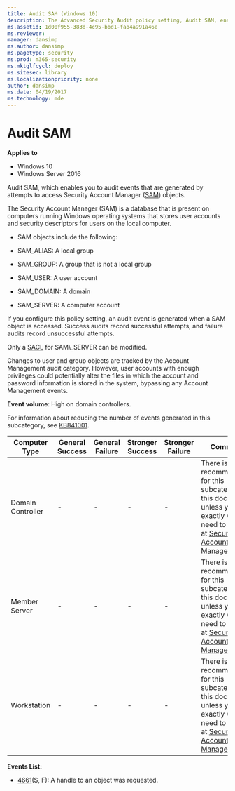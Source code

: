 ```yaml
---
title: Audit SAM (Windows 10)
description: The Advanced Security Audit policy setting, Audit SAM, enables you to audit events generated by attempts to access Security Account Manager (SAM) objects.
ms.assetid: 1d00f955-383d-4c95-bbd1-fab4a991a46e
ms.reviewer: 
manager: dansimp
ms.author: dansimp
ms.pagetype: security
ms.prod: m365-security
ms.mktglfcycl: deploy
ms.sitesec: library
ms.localizationpriority: none
author: dansimp
ms.date: 04/19/2017
ms.technology: mde
---
```


# Audit SAM

**Applies to**
-   Windows 10
-   Windows Server 2016


Audit SAM, which enables you to audit events that are generated by attempts to access Security Account Manager ([SAM](https://technet.microsoft.com/library/cc756748(v=ws.10).aspx)) objects.

The Security Account Manager (SAM) is a database that is present on computers running Windows operating systems that stores user accounts and security descriptors for users on the local computer.

-   SAM objects include the following:

-   SAM\_ALIAS: A local group

-   SAM\_GROUP: A group that is not a local group

-   SAM\_USER: A user account

-   SAM\_DOMAIN: A domain

-   SAM\_SERVER: A computer account

If you configure this policy setting, an audit event is generated when a SAM object is accessed. Success audits record successful attempts, and failure audits record unsuccessful attempts.

Only a [SACL](https://msdn.microsoft.com/library/windows/desktop/aa374872(v=vs.85).aspx) for SAM\_SERVER can be modified.

Changes to user and group objects are tracked by the Account Management audit category. However, user accounts with enough privileges could potentially alter the files in which the account and password information is stored in the system, bypassing any Account Management events.

**Event volume**: High on domain controllers.

For information about reducing the number of events generated in this subcategory, see [KB841001](https://support.microsoft.com/kb/841001).

| Computer Type     | General Success | General Failure | Stronger Success | Stronger Failure | Comments                                                                                                                                                                                                                    |
|-------------------|-----------------|-----------------|------------------|------------------|-----------------------------------------------------------------------------------------------------------------------------------------------------------------------------------------------------------------------------|
| Domain Controller | -               | -               | -                | -                | There is no recommendation for this subcategory in this document, unless you know exactly what you need to monitor at [Security Account Manager](https://technet.microsoft.com/library/cc756748(v=ws.10).aspx) level. |
| Member Server     | -               | -               | -                | -                | There is no recommendation for this subcategory in this document, unless you know exactly what you need to monitor at [Security Account Manager](https://technet.microsoft.com/library/cc756748(v=ws.10).aspx) level. |
| Workstation       | -               | -               | -                | -                | There is no recommendation for this subcategory in this document, unless you know exactly what you need to monitor at [Security Account Manager](https://technet.microsoft.com/library/cc756748(v=ws.10).aspx) level. |

**Events List:**

-   [4661](event-4661.md)(S, F): A handle to an object was requested.

